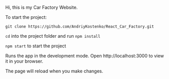 Hi, this is my Car Factory Website.

To start the project:

`git clone https://github.com/AndriyKostenko/React_Car_Factory.git`


`cd` into the project folder and run `npm install`

`npm start` to start the project

Runs the app in the development mode.
Open http://localhost:3000 to view it in your browser.

The page will reload when you make changes.




